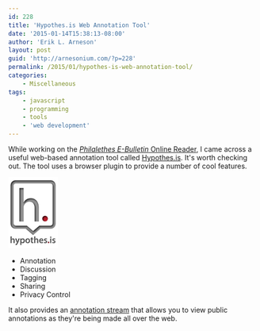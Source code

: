 ```yaml
---
id: 228
title: 'Hypothes.is Web Annotation Tool'
date: '2015-01-14T15:38:13-08:00'
author: 'Erik L. Arneson'
layout: post
guid: 'http://arnesonium.com/?p=228'
permalink: /2015/01/hypothes-is-web-annotation-tool/
categories:
    - Miscellaneous
tags:
    - javascript
    - programming
    - tools
    - 'web development'
---
```


While working on the <a title="Philalethes E-Bulletin Online Reader" href="/2015/01/philalethes-e-bulletin-online-reader/"><em>Philalethes E-Bulletin</em> Online Reader</a>, I came across a useful web-based annotation tool called <a title="Hypothes.is: The Web, Annotated" href="http://hypothes.is/" target="_blank">Hypothes.is</a>. It's worth checking out. The tool uses a browser plugin to provide a number of cool features.
<!--more-->

<a href="https://hypothes.is/"><img src="/wp-content/uploads/2015/01/hypothelogo_light2.png#right" alt="Hypothes.is Logo" /></a>
<ul>
	<li>Annotation</li>
	<li>Discussion</li>
	<li>Tagging</li>
	<li>Sharing</li>
	<li>Privacy Control</li>
</ul>
It also provides an <a title="Hypothes.is annotation stream" href="https://hypothes.is/stream" target="_blank">annotation stream</a> that allows you to view public annotations as they're being made all over the web.
